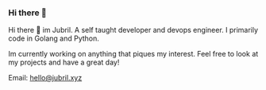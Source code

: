 ### Hi there 👋




<!-- ![me](https://github.com/s1ntaxe770r/s1ntaxe770r/blob/master/gopher.jpg?raw=true) -->


Hi there 👋 im Jubril. A self taught developer and devops engineer. I primarily code in Golang and Python. 


Im currently working on anything that piques my interest. Feel free to look at my projects and have a great day!

Email: hello@jubril.xyz

